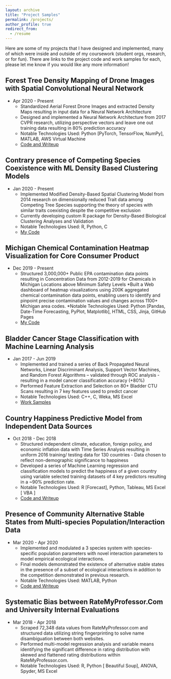 ```yaml
---
layout: archive
title: "Project Samples"
permalink: /projects/
author_profile: true
redirect_from:
  - /resume
---
```


Here are some of my projects that I have designed and implemented, many of which were inside and outside of my coursework (student orgs, research, or for fun). There are links to the project code and work samples for each, please let me know if you would like any more information!

Forest Tree Density Mapping of Drone Images with Spatial Convolutional Neural Network
-----
* Apr 2020 - Present
  * Standardized Aerial Forest Drone Images and extracted Density Maps resulting in input data for a Neural Network Architecture
  * Designed and implemented a Neural Network Architecture from 2017 CVPR research, utilizing perspective vectors and leave one out training data resulting in 80% prediction accuracy
  * Notable Technologies Used: Python [PyTorch, TensorFlow, NumPy], MATLAB, AWS Virtual Machine
  * [Code and Writeup](https://github.com/DhanujG/Deep-Learning-to-Estimate-Forest-Tree-Density)
  


Contrary presence of Competing Species Coexistence with ML Density Based Clustering Models
-----
* Jan 2020 - Present
  * Implemented Modified Density-Based Spatial Clustering Model from 2014 research on dimensionally reduced Trait data among Competing Tree Species supporting the theory of species with similar traits coexisting despite the competitive exclusion
  * Currently developing custom R package for Density-Based Biological Clustering Analyses and Validation
  * Notable Technologies Used: R, Python, C
  * [My Code](https://github.com/DhanujG/-R-Package-Biological-Ecological-Density-Clustering)
  

Michigan Chemical Contamination Heatmap Visualization for Core Consumer Product
-----
* Dec 2019 - Present
  * Structured 3,000,000+ Public EPA contamination data points resulting in Concentration Data from 2012-2019 for Chemicals in Michigan Locations above Minimum Safety Levels
  *Built a Web dashboard of heatmap visualizations using 200K aggregated chemical contamination data points, enabling users to identify and pinpoint precise contamination values and changes across 1100+ Michigan area codes.
  *Notable Technologies Used: Python [Pandas, Date-Time Forecasting, PyPlot, Matplotlib], HTML, CSS, Jinja, GitHub Pages
  * [My Code](https://github.com/DhanujG/Contamination-Heatmap-Visualization-for-Consumer-Use)


Bladder Cancer Stage Classification with Machine Learning Analysis
-----
* Jan 2017 - Jun 2019
  * Implemented and trained a series of Back Propagated Neural Networks, Linear Discriminant Analysis, Support Vector Machines, and Random Forest Algorithms – validated through ROC analysis - resulting in a model cancer classification accuracy (+80%)
  * Performed Feature Extraction and Selection on 80+ Bladder CTU Scans resulting in 7 key features used to predict cancer
  * Notable Technologies Used: C++, C, Weka, MS Excel
  * [Work Samples](https://github.com/DhanujG/Bladder-Cancer-Classification-using-ML-and-Computer-Vision-Research)

Country Happiness Predictive Model from Independent Data Sources
-----
* Oct 2018 - Dec 2018
  * Structured independent climate, education, foreign policy, and economic inflation data with Time Series Analysis resulting in uniform 2016 training/ testing data for 130 countries - Data chosen to reflect non-demographic significance to happiness
  * Developed a series of Machine Learning regression and classification models to predict the happiness of a given country using variable selected training datasets of 4 key predictors resulting in a ~90% prediction rate.
  * Notable Technologies Used: R [Forecast], Python, Tableau, MS Excel [ VBA ]
  * [Code and Writeup](https://github.com/DhanujG/Model-Country-Happiness-Rank-with-ML-Analytics)

Presence of Community Alternative Stable States from Multi-species Population/Interaction Data
-----
* Mar 2020 - Apr 2020
  * Implemented and modulated a 3 species system with species-specific population parameters with novel interaction parameters to model empirical ecological interactions.
  * Final models demonstrated the existence of alternative stable states in the presence of a subset of ecological interactions in addition to the competition demonstrated in previous research.
  * Notable Technologies Used: MATLAB, Python
  * [Code and Writeup](https://github.com/DhanujG/Community-Alternative-Stable-States-from-Multi-species-Interaction-Data)

Systematic Bias between RateMyProfessor.Com and University Internal Evaluations
-----
* Mar 2018 - Apr 2018
  * Scraped 72,348 data values from RateMyProfessor.com and structured data utilizing string fingerprinting to solve name disambiguation between both websites.
  * Performed multi-model regression analysis and variable means identifying the significant difference in rating distribution with skewed and flattened rating distributions within RateMyProfessor.com.
  * Notable Technologies Used: R, Python [ Beautiful Soup], ANOVA, Spyder, MS Excel
  





